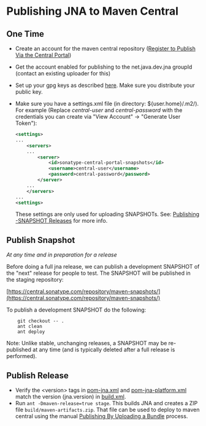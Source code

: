 Publishing JNA to Maven Central
===============================

One Time
--------

* Create an account for the maven central repository
  ([Register to Publish Via the Central Portal](https://central.sonatype.org/register/central-portal/))
* Get the account enabled for publishing to the net.java.dev.jna groupId
  (contact an existing uploader for this)
* Set up your gpg keys as described [here](http://central.sonatype.org/pages/working-with-pgp-signatures.html). Make sure you distribute your public key.
* Make sure you have a settings.xml file (in directory: ${user.home}/.m2/).
  For example (Replace *central-user* and *central-password* with the
  credentials you can create via "View Account" -> "Generate User Token"):
  ```xml
  <settings>
  ...
      <servers>
      ...
          <server>
              <id>sonatype-central-portal-snapshots</id>
              <username>central-user</username>
              <password>central-password</password>
          </server>
      ...
      </servers>
  ...
  <settings>
  ```

  These settings are only used for uploading SNAPSHOTs. See:
  [Publishing -SNAPSHOT Releases](https://central.sonatype.org/publish/publish-portal-snapshots/)
  for more info.

Publish Snapshot
----------------

*At any time and in preparation for a release*

Before doing a full jna release, we can publish a development SNAPSHOT of the "next" release for people to test. The
SNAPSHOT will be published in the staging repository:

   [https://central.sonatype.com/repository/maven-snapshots/](https://central.sonatype.com/repository/maven-snapshots/)

To publish a development SNAPSHOT do the following:

        git checkout -- .
        ant clean
        ant deploy

Note: Unlike stable, unchanging releases, a SNAPSHOT may be re-published at any time (and is typically deleted after a
full release is performed).

Publish Release
---------------

* Verify the &lt;version> tags in [pom-jna.xml](https://github.com/java-native-access/jna/blob/master/pom-jna.xml) 
  and [pom-jna-platform.xml](https://github.com/java-native-access/jna/blob/master/pom-jna-platform.xml)
  match the version (jna.version) in [build.xml](https://github.com/java-native-access/jna/blob/master/build.xml).
* Run `ant -Dmaven-release=true stage`. This builds JNA and creates a ZIP file `build/maven-artifacts.zip`.
  That file can be used to deploy to maven central using the manual
  [Publishing By Uploading a Bundle](https://central.sonatype.org/publish/publish-portal-upload/)
  process.
